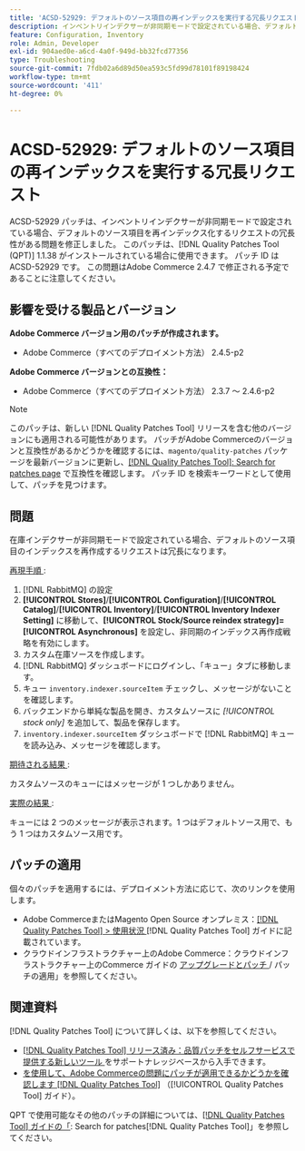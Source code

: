 ```yaml
---
title: 'ACSD-52929: デフォルトのソース項目の再インデックスを実行する冗長リクエスト'
description: インベントリインデクサーが非同期モードで設定されている場合、デフォルトのソース項目を再インデックスする冗長なリクエストが発生するAdobe Commerceの問題を修正するために、ACSD-52929 パッチを適用してください。
feature: Configuration, Inventory
role: Admin, Developer
exl-id: 904aed0e-a6cd-4a0f-949d-bb32fcd77356
type: Troubleshooting
source-git-commit: 7fdb02a6d89d50ea593c5fd99d78101f89198424
workflow-type: tm+mt
source-wordcount: '411'
ht-degree: 0%

---
```


# ACSD-52929: デフォルトのソース項目の再インデックスを実行する冗長リクエスト

ACSD-52929 パッチは、インベントリインデクサーが非同期モードで設定されている場合、デフォルトのソース項目を再インデックス化するリクエストの冗長性がある問題を修正しました。 このパッチは、[!DNL Quality Patches Tool (QPT)] 1.1.38 がインストールされている場合に使用できます。 パッチ ID は ACSD-52929 です。 この問題はAdobe Commerce 2.4.7 で修正される予定であることに注意してください。

## 影響を受ける製品とバージョン

**Adobe Commerce バージョン用のパッチが作成されます。**

* Adobe Commerce（すべてのデプロイメント方法） 2.4.5-p2

**Adobe Commerce バージョンとの互換性：**

* Adobe Commerce（すべてのデプロイメント方法） 2.3.7 ～ 2.4.6-p2

>[!NOTE]
>
>このパッチは、新しい [!DNL Quality Patches Tool] リリースを含む他のバージョンにも適用される可能性があります。 パッチがAdobe Commerceのバージョンと互換性があるかどうかを確認するには、`magento/quality-patches` パッケージを最新バージョンに更新し、[[!DNL Quality Patches Tool]: Search for patches page](https://experienceleague.adobe.com/tools/commerce-quality-patches/index.html?lang=ja) で互換性を確認します。 パッチ ID を検索キーワードとして使用して、パッチを見つけます。

## 問題

在庫インデクサーが非同期モードで設定されている場合、デフォルトのソース項目のインデックスを再作成するリクエストは冗長になります。

<u> 再現手順 </u>:

1. [!DNL RabbitMQ] の設定
1. **[!UICONTROL Stores]**/**[!UICONTROL Configuration]**/**[!UICONTROL Catalog]**/**[!UICONTROL Inventory]**/**[!UICONTROL Inventory Indexer Setting]** に移動して、**[!UICONTROL Stock/Source reindex strategy]=[!UICONTROL Asynchronous]** を設定し、非同期のインデックス再作成戦略を有効にします。
1. カスタム在庫ソースを作成します。
1. [!DNL RabbitMQ] ダッシュボードにログインし、「キュー」タブに移動します。
1. キュー `inventory.indexer.sourceItem` チェックし、メッセージがないことを確認します。
1. バックエンドから単純な製品を開き、カスタムソースに *[!UICONTROL stock only]* を追加して、製品を保存します。
1. `inventory.indexer.sourceItem` ダッシュボードで [!DNL RabbitMQ] キューを読み込み、メッセージを確認します。

<u> 期待される結果 </u>:

カスタムソースのキューにはメッセージが 1 つしかありません。

<u> 実際の結果 </u>:

キューには 2 つのメッセージが表示されます。1 つはデフォルトソース用で、もう 1 つはカスタムソース用です。

## パッチの適用

個々のパッチを適用するには、デプロイメント方法に応じて、次のリンクを使用します。

* Adobe CommerceまたはMagento Open Source オンプレミス：[[!DNL Quality Patches Tool] > 使用状況 ](/help/tools/quality-patches-tool/usage.md) [!DNL Quality Patches Tool] ガイドに記載されています。
* クラウドインフラストラクチャー上のAdobe Commerce：クラウドインフラストラクチャー上のCommerce ガイドの [ アップグレードとパッチ ](https://experienceleague.adobe.com/docs/commerce-cloud-service/user-guide/develop/upgrade/apply-patches.html?lang=ja)/ パッチの適用」を参照してください。

## 関連資料

[!DNL Quality Patches Tool] について詳しくは、以下を参照してください。

* [[!DNL Quality Patches Tool]  リリース済み：品質パッチをセルフサービスで提供する新しいツール ](https://experienceleague.adobe.com/ja/docs/commerce-operations/tools/quality-patches-tool/quality-patches-tool-to-self-serve-quality-patches) をサポートナレッジベースから入手できます。
* [ を使用して、Adobe Commerceの問題にパッチが適用できるかどうかを確認します  [!DNL Quality Patches Tool]](/help/tools/quality-patches-tool/patches-available-in-qpt/check-patch-for-magento-issue-with-magento-quality-patches.md) （[!UICONTROL Quality Patches Tool] ガイド）。


QPT で使用可能なその他のパッチの詳細については、[[!DNL Quality Patches Tool] ガイドの「](https://experienceleague.adobe.com/tools/commerce-quality-patches/index.html?lang=ja): Search for patches[!DNL Quality Patches Tool]」を参照してください。
